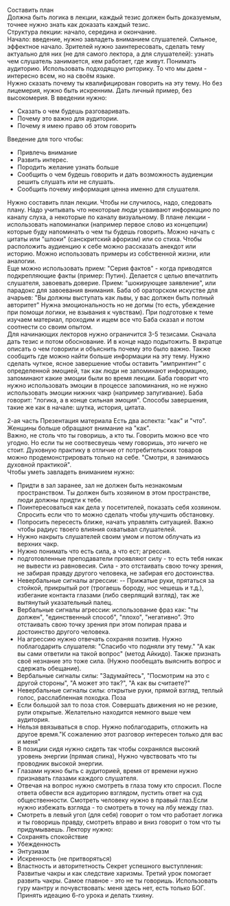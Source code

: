 Составить план   
Должна быть логика в лекции, каждый тезис должен быть доказуемым, точнее нужно знать как доказать каждый тезис.  
Структура лекции: начало, середина и окончание.  
Начало: введение, нужно завладеть вниманием слушателей. Сильное, эффектное начало.
Зрителей нужно заинтересовать, сделать тему актуально для них (не для самого лектора, а для слушателей): узнать чем слушатель занимается, кем работает, где живут. Понимать аудиторию. Использовать подходящую риторику.
То что мы даем - интересно всем, но на своём языке.  
Нужно сказать почему ты квалифицирован говорить на эту тему. Но без лицемерия, нужно быть искренним. Дать личный пример, без высокомерия. 
В введении нужно:
- Сказать о чем будешь разговаривать. 
- Почему это важно для аудитории.
- Почему я имею право об этом говорить  

Введение для того чтобы:
- Привлечь внимание
- Развить интерес.
- Породить желание узнать больше
- Сообщить о чем будешь говорить и дать возможность аудиенции решить слушать или не слушать.
- Сообщить почему информация ценна именно для слушателя.

Нужно составить план лекции. Чтобы ни случилось, надо, следовать плану. 
Надо учитывать что некоторые люди усваивают информацию по каналу слуха, а некоторые по каналу визуальному.
В плане лекции - использовать напоминалки (например первое слово из концепции) которые буду напоминать о чем ты будешь говорить.
Можно начать с цитаты или "шлоки" (санскритский афоризм) или со стиха.
Чтобы расположить аудиенцию к себе можно рассказать анекдот или историю.
Можно использовать примеры из собственной жизни, или аналогии.  
Еще можно использовать прием: "Серия фактов" - когда приводятся подкрепляющие факты (пример: Путин). Делается с целью впечатлить слушателя, завоевать доверие.
Прием: "шокирующее заявление", или парадокс для завоевания внимания.
Баба об ораторском искустве для ачарьев: "Вы должны выступать как львы, у вас должен быть полный авторитет"
Нужна эмоциональность но не догмы (то есть, убеждение при помощи логики, не взывания к чувствам). 
При подготовке к теме изучаем материал, проходим и ищем все что Баба сказал и потом соотнести со своим опытом.  
Для начинающих лекторов нужно ограничится 3-5 тезисами.
Сначала дать тезис  и потом обоснование.
И в конце надо подытожить. В вкратце описать о чем говорили и объяснить почему это было важно. Также сообщить где можно найти больше информации на эту тему.
Нужно сделать чуткое, ясное завершение чтобы оставить "импринтинг" с определенной эмоцией, так как люди не запоминают информацию, запоминают какие эмоции были во время лекции. Баба говорит что нужно использовать эмоции в процессе запоминания, но не нужно использовать эмоции нижних чакр (например запугивание). Баба говорит: "логика, а в конце сильная эмоция".
Способы завершения, такие же как в начале: шутка, история, цитата.

2-ая часть Презентация материала
Есть два аспекта: "как" и "что". Женщины больше обращают внимание на "как".  
Важно, не столь что ты говоришь, а кто ты. Говорить можно все что угодно. Но если ты не соотвесвуешь чему говоришь, это ничего не стоит.
Духовную практику в отличие от потребительских товаров можно продемонстрировать только на себе. "Смотри, я занимаюсь духовной практикой".  
Чтобы уметь завладеть вниманием нужно:
- Придти в зал заранее, зал не должен быть незнакомым пространством. Ты должен быть хозяином в этом пространстве, люди должны придти к тебе.
- Поинтересоваться как дела у посетителей, показать себя хозяином. Спросить если что то можно сделать чтобы улучшить обстановку.
- Попросить пересесть ближе, начать управлять ситуацией. Важно чтобы радиус твоего влияния охватывал слушателей.
- Нужно накрыть слушателей своим умом и потом облучать из верхних чакр.
- Нужно понимать что есть сила, а что ест; агрессия. 
- подготовленные преподаватели проявляют силу - то есть тебя никак не вывести из равновесия. Сила - это отстаивать свою точку зрения, не забирая правду другого человека, не забирая его достоинства.
- Невербальные сигналы агрессии:
-- Прижатые руки, прятаться за стойкой, прикрытый рот (трогаешь бороду, нос чешешь и т.д.), избегание контакта глазами (либо сверлящий взгляд), так же вытянутый указательный палец.
- Вербальные сигналы агрессии: использование фраз как: "ты должен", "единственный способ", "плохо", "негативно". Это отстаивать свою точку зрения при этом попирая права и достоинство другого человека.
- На агрессию нужно отвечать сохраняя позитив. Нужно поблагодарить слушателя: "Спасибо что подняли эту тему." "А как вы сами ответили на такой вопрос" (метод Айкидо). Также признать своё незнание это тоже сила. (Нужно пообещать выяснить вопрос и сдержать обещание).
- Вербальные сигналы силы: "Задумайтесь", "Посмотрим на это с другой стороны", "А может это так?", "А как вы считаете?"
- Невербальные сигналы силы: открытые руки, прямой взгляд, теплый голос, расслабленная походка.
Поза
- Если большой зал то поза стоя. Совершать движения но не резкие, рули открытые. Желательно находится немного выше чем аудитория.
- Нельзя ввязываться в спор. Нужно поблагодарить, отложить на другое время."К сожалению этот разговор интересен только для вас и меня"
- В позиции сидя нужно сидеть так чтобы сохранялся высокий уровень энергии (прямая спина), Нужно чувствовать что ты проводник высокой энергии.
-  Глазами нужно быть с аудиторией, время от времени нужно признавать глазами каждого слушателя.
- Отвечая на вопрос  нужно смотреть в глаза тому кто спросил. После ответа обвести вся аудиторию взглядом, пустить ответ на суд общественности. Смотреть человеку нужно в правый глаз.Если нужно избежать взгляда - то смотреть в точку на лбу между глаз.
- Смотреть в левый угол (для себя) говорит о том что работает логика и ты говоришь правду, смотреть вправо и вниз говорит о том что ты придумываешь.
Лектору нужно:
- Сохранять спокойствие
- Убежденность 
- Энтузиазм
- Искренность (не притворяться)
- Властность и авторитетность
Секрет успешного выступления: Развитые чакры и как следствие харизмы. Третий урок помогает развить чакры.
Самое главное - это не ты говоришь. Использовать гуру мантру и почувствовать: меня здесь нет, есть только БОГ.
Принять идеацию 6-го урока и делать тхияну.























